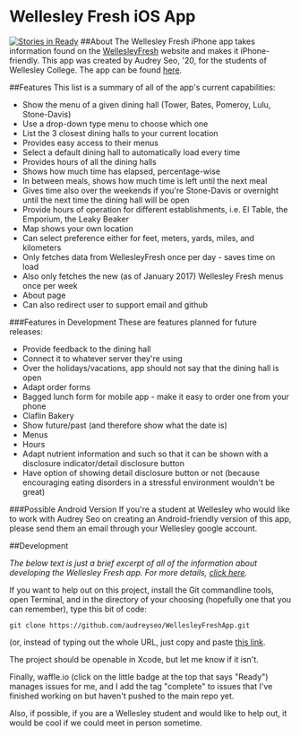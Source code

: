 Wellesley Fresh iOS App
=======================
[![Stories in Ready](https://badge.waffle.io/audreyseo/WellesleyFreshApp.png?label=ready&title=Ready)](http://waffle.io/audreyseo/WellesleyFreshApp)
##About
The Wellesley Fresh iPhone app takes information found on the [WellesleyFresh][1] website and makes it iPhone-friendly. This app was created by Audrey Seo, '20, for the students of Wellesley College. The app can be found [here][4].

##Features
This list is a summary of all of the app's current capabilities:
 - Show the menu of a given dining hall (Tower, Bates, Pomeroy, Lulu, Stone-Davis)
  - Use a drop-down type menu to choose which one
 - List the 3 closest dining halls to your current location
  - Provides easy access to their menus
 - Select a default dining hall to automatically load every time
 - Provides hours of all the dining halls
  - Shows how much time has elapsed, percentage-wise
  - In between meals, shows how much time is left until the next meal
  - Gives time also over the weekends if you're Stone-Davis or overnight until the next time the dining hall will be open
 - Provide hours of operation for different establishments, i.e. El Table, the Emporium, the Leaky Beaker
 - Map shows your own location
 - Can select preference either for feet, meters, yards, miles, and kilometers
 - Only fetches data from WellesleyFresh once per day - saves time on load
  - Also only fetches the new (as of January 2017) Wellesley Fresh menus once per week
 - About page
  - Can also redirect user to support email and github

###Features in Development
These are features planned for future releases:
 - Provide feedback to the dining hall
  - Connect it to whatever server they're using
 - Over the holidays/vacations, app should not say that the dining hall is open
 - Adapt order forms
  - Bagged lunch form for mobile app - make it easy to order one from your phone
  - Claflin Bakery
 - Show future/past (and therefore show what the date is)
  - Menus
  - Hours
 - Adapt nutrient information and such so that it can be shown with a disclosure indicator/detail disclosure button
  - Have option of showing detail disclosure button or not (because encouraging eating disorders in a stressful environment wouldn't be great)


###Possible Android Version
If you're a student at Wellesley who would like to work with Audrey Seo on creating an Android-friendly version of this app, please send them an email through your Wellesley google account.

##Development

*The below text is just a brief excerpt of all of the information about developing the Wellesley Fresh app. For more details, [click here][3].*

If you want to help out on this project, install the Git commandline tools, open Terminal, and in the directory of your choosing (hopefully one that you can remember), type this bit of code:
```
git clone https://github.com/audreyseo/WellesleyFreshApp.git
```
(or, instead of typing out the whole URL, just copy and paste [this link][2].

The project should be openable in Xcode, but let me know if it isn't.

Finally, waffle.io (click on the little badge at the top that says "Ready") manages issues for me, and I add the tag "complete" to issues that I've finished working on but haven't pushed to the main repo yet.

Also, if possible, if you are a Wellesley student and would like to help out, it would be cool if we could meet in person sometime.

[1]: http://www.wellesleyfresh.com
[2]: https://github.com/audreyseo/WellesleyFreshApp.git
[3]: https://github.com/audreyseo/WellesleyFreshApp/wiki
[4]: https://itunes.apple.com/us/app/wellesley-fresh/id1197650611?mt=8
